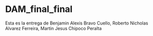 # DAM_final_final
Esta es la entrega de Benjamin Alexis Bravo Cuello, Roberto Nicholas Alvarez Ferreira, Martin Jesus Chipoco Peralta 
